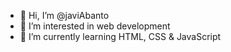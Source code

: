 - 👋 Hi, I’m @javiAbanto
- 👀 I’m interested in web development
- 🌱 I’m currently learning HTML, CSS & JavaScript

